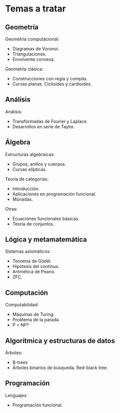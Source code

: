 Temas a tratar
=======

Geometría
----
Geometría computacional:
 * Diagramas de Voronoi.
 * Triangulaciones.
 * Envolvente convexa.

Geometría clásica:
 * Construcciones con regla y compás.
 * Curvas planas. Ciclioides y cardioides.


Análisis
----
Análisis:
 * Transformadas de Fourier y Laplace.
 * Desarrollos en serie de Taylor.


Álgebra
----
Estructuras algebraicas:
 * Grupos, anillos y cuerpos.
 * Curvas elípticas.

Teoría de categorías:
 * Introducción.
 * Aplicaciones en programación funcional.
 * Mónadas.

Otras:
 * Ecuaciones funcionales básicas.
 * Teoría de conjuntos.


Lógica y metamatemática
----
Sistemas axiomáticos:
 * Teorema de Gödel.
 * Hipótesis del continuo.
 * Aritmética de Peano.
 * ZFC.


Computación
----
Computabilidad:
 * Máquinas de Turing.
 * Problema de la parada.
 * P = NP?

Algorítmica y estructuras de datos
----
Árboles:
 * B-trees
 * Árboles binarios de búsqueda. Red-black tree.

Programación
----
Lenguajes:
 * Programación funcional.